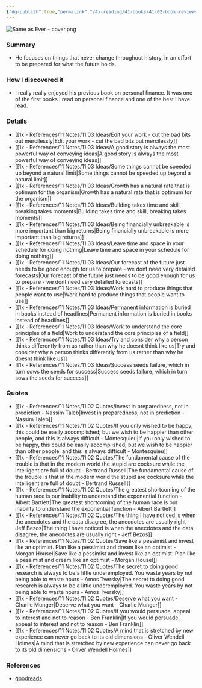 ```yaml
---
{"dg-publish":true,"permalink":"/4x-reading/41-books/41-02-book-reviews/same-as-ever-a-guide-to-what-never-changes-morgan-housel/","title":"Same as Ever - A guide to what never changes - Morgan Housel","created":"2025-06-25T09:57:47.839+03:00","updated":"2025-07-12T22:29:30.162+03:00"}
---
```


![Same as Ever - cover.png](/img/user/4x%20-%20Reading/41%20Books/41.03%20Cover%20images/Same%20as%20Ever%20-%20cover.png)
### Summary
- He focuses on things that never change throughout history, in an effort to be prepared for what the future holds.

### How I discovered it
- I really really enjoyed his previous book on personal finance. It was one of the first books I read on personal finance and one of the best I have read. 

### Details
- [[1x - References/11 Notes/11.03 Ideas/Edit your work - cut the bad bits out mercilessly\|Edit your work - cut the bad bits out mercilessly]]
- [[1x - References/11 Notes/11.03 Ideas/A good story is always the most powerful way of conveying ideas\|A good story is always the most powerful way of conveying ideas]]
- [[1x - References/11 Notes/11.03 Ideas/Some things cannot be speeded up beyond a natural limit\|Some things cannot be speeded up beyond a natural limit]]
- [[1x - References/11 Notes/11.03 Ideas/Growth has a natural rate that is optimum for the organism\|Growth has a natural rate that is optimum for the organism]]
- [[1x - References/11 Notes/11.03 Ideas/Building takes time and skill, breaking takes moments\|Building takes time and skill, breaking takes moments]]
- [[1x - References/11 Notes/11.03 Ideas/Being financially unbreakable is more important than big returns\|Being financially unbreakable is more important than big returns]]
- [[1x - References/11 Notes/11.03 Ideas/Leave time and space in your schedule for doing nothing\|Leave time and space in your schedule for doing nothing]]
- [[1x - References/11 Notes/11.03 Ideas/Our forecast of the future just needs to be good enough for us to prepare - we dont need very detailed forecasts\|Our forecast of the future just needs to be good enough for us to prepare - we dont need very detailed forecasts]]
- [[1x - References/11 Notes/11.03 Ideas/Work hard to produce things that people want to use\|Work hard to produce things that people want to use]]
- [[1x - References/11 Notes/11.03 Ideas/Permanent information is buried in books instead of headlines\|Permanent information is buried in books instead of headlines]]
- [[1x - References/11 Notes/11.03 Ideas/Work to understand the core principles of a field\|Work to understand the core principles of a field]]
- [[1x - References/11 Notes/11.03 Ideas/Try and consider why a person thinks differently from us rather than why he doesnt think like us\|Try and consider why a person thinks differently from us rather than why he doesnt think like us]]
- [[1x - References/11 Notes/11.03 Ideas/Success seeds failure, which in turn sows the seeds for success\|Success seeds failure, which in turn sows the seeds for success]]

### Quotes
- [[1x - References/11 Notes/11.02 Quotes/Invest in preparedness, not in prediction - Nassim Taleb\|Invest in preparedness, not in prediction - Nassim Taleb]]
- [[1x - References/11 Notes/11.02 Quotes/If you only wished to be happy, this could be easily accomplished; but we wish to be happier than other people, and this is always difficult - Montesquieu\|If you only wished to be happy, this could be easily accomplished; but we wish to be happier than other people, and this is always difficult - Montesquieu]]
- [[1x - References/11 Notes/11.02 Quotes/The fundamental cause of the trouble is that in the modern world the stupid are cocksure while the intelligent are full of doubt - Bertrand Russell\|The fundamental cause of the trouble is that in the modern world the stupid are cocksure while the intelligent are full of doubt - Bertrand Russell]]
- [[1x - References/11 Notes/11.02 Quotes/The greatest shortcoming of the human race is our inability to understand the exponential function - Albert Bartlett\|The greatest shortcoming of the human race is our inability to understand the exponential function - Albert Bartlett]]
- [[1x - References/11 Notes/11.02 Quotes/The thing I have noticed is when the anecdotes and the data disagree, the anecdotes are usually right - Jeff Bezos\|The thing I have noticed is when the anecdotes and the data disagree, the anecdotes are usually right - Jeff Bezos]]
- [[1x - References/11 Notes/11.02 Quotes/Save like a pessimist and invest like an optimist. Plan like a pessimist and dream like an optimist - Morgan Housel\|Save like a pessimist and invest like an optimist. Plan like a pessimist and dream like an optimist - Morgan Housel]]
- [[1x - References/11 Notes/11.02 Quotes/The secret to doing good research is always to be a little underemployed. You waste years by not being able to waste hours - Amos Tversky\|The secret to doing good research is always to be a little underemployed. You waste years by not being able to waste hours - Amos Tversky]]
- [[1x - References/11 Notes/11.02 Quotes/Deserve what you want - Charlie Munger\|Deserve what you want - Charlie Munger]]
- [[1x - References/11 Notes/11.02 Quotes/If you would persuade, appeal to interest and not to reason - Ben Franklin\|If you would persuade, appeal to interest and not to reason - Ben Franklin]]
- [[1x - References/11 Notes/11.02 Quotes/A mind that is stretched by new experience can never go back to its old dimensions - Oliver Wendell Holmes\|A mind that is stretched by new experience can never go back to its old dimensions - Oliver Wendell Holmes]]

### References
- [goodreads](https://www.goodreads.com/book/show/125116554-same-as-ever)


